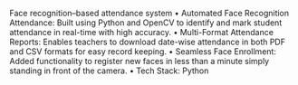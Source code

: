 Face recognition–based attendance system 
• Automated Face Recognition Attendance: Built using Python and OpenCV to identify and mark student attendance in
real-time with high accuracy.
• Multi-Format Attendance Reports: Enables teachers to download date-wise attendance in both PDF and CSV formats for
easy record keeping.
• Seamless Face Enrollment: Added functionality to register new faces in less than a minute simply standing in front of the
camera.
• Tech Stack: Python
